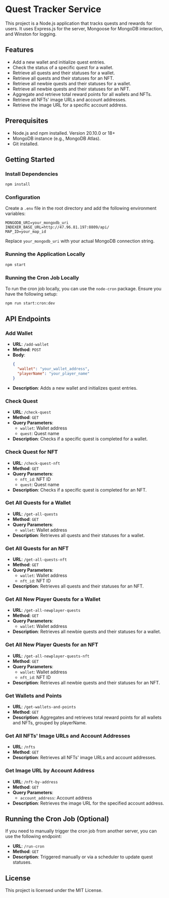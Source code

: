 # Quest Tracker Service

This project is a Node.js application that tracks quests and rewards for users. It uses Express.js for the server, Mongoose for MongoDB interaction, and Winston for logging.

## Features

- Add a new wallet and initialize quest entries.
- Check the status of a specific quest for a wallet.
- Retrieve all quests and their statuses for a wallet.
- Retrieve all quests and their statuses for an NFT.
- Retrieve all newbie quests and their statuses for a wallet.
- Retrieve all newbie quests and their statuses for an NFT.
- Aggregate and retrieve total reward points for all wallets and NFTs.
- Retrieve all NFTs' image URLs and account addresses.
- Retrieve the image URL for a specific account address.

## Prerequisites

- Node.js and npm installed. Version 20.10.0 or 18+
- MongoDB instance (e.g., MongoDB Atlas).
- Git installed.

## Getting Started

### Install Dependencies

```sh
npm install
```

### Configuration

Create a `.env` file in the root directory and add the following environment variables:

```env
MONGODB_URI=your_mongodb_uri
INDEXER_BASE_URL=http://47.96.81.197:8809/api/
MAP_ID=your_map_id
```

Replace `your_mongodb_uri` with your actual MongoDB connection string.

### Running the Application Locally

```sh
npm start
```

### Running the Cron Job Locally

To run the cron job locally, you can use the `node-cron` package. Ensure you have the following setup:

```sh
npm run start:cron:dev
```

## API Endpoints

### Add Wallet

- **URL**: `/add-wallet`
- **Method**: `POST`
- **Body**:
  ```json
  {
    "wallet": "your_wallet_address",
    "playerName": "your_player_name"
  }
  ```
- **Description**: Adds a new wallet and initializes quest entries.

### Check Quest

- **URL**: `/check-quest`
- **Method**: `GET`
- **Query Parameters**:
  - `wallet`: Wallet address
  - `quest`: Quest name
- **Description**: Checks if a specific quest is completed for a wallet.

### Check Quest for NFT

- **URL**: `/check-quest-nft`
- **Method**: `GET`
- **Query Parameters**:
  - `nft_id`: NFT ID
  - `quest`: Quest name
- **Description**: Checks if a specific quest is completed for an NFT.

### Get All Quests for a Wallet

- **URL**: `/get-all-quests`
- **Method**: `GET`
- **Query Parameters**:
  - `wallet`: Wallet address
- **Description**: Retrieves all quests and their statuses for a wallet.

### Get All Quests for an NFT

- **URL**: `/get-all-quests-nft`
- **Method**: `GET`
- **Query Parameters**:
  - `wallet`: Wallet address
  - `nft_id`: NFT ID
- **Description**: Retrieves all quests and their statuses for an NFT.

### Get All New Player Quests for a Wallet

- **URL**: `/get-all-newplayer-quests`
- **Method**: `GET`
- **Query Parameters**:
  - `wallet`: Wallet address
- **Description**: Retrieves all newbie quests and their statuses for a wallet.

### Get All New Player Quests for an NFT

- **URL**: `/get-all-newplayer-quests-nft`
- **Method**: `GET`
- **Query Parameters**:
  - `wallet`: Wallet address
  - `nft_id`: NFT ID
- **Description**: Retrieves all newbie quests and their statuses for an NFT.

### Get Wallets and Points

- **URL**: `/get-wallets-and-points`
- **Method**: `GET`
- **Description**: Aggregates and retrieves total reward points for all wallets and NFTs, grouped by playerName.

### Get All NFTs' Image URLs and Account Addresses

- **URL**: `/nfts`
- **Method**: `GET`
- **Description**: Retrieves all NFTs' image URLs and account addresses.

### Get Image URL by Account Address

- **URL**: `/nft-by-address`
- **Method**: `GET`
- **Query Parameters**:
  - `account_address`: Account address
- **Description**: Retrieves the image URL for the specified account address.

## Running the Cron Job (Optional)

If you need to manually trigger the cron job from another server, you can use the following endpoint:

- **URL**: `/run-cron`
- **Method**: `GET`
- **Description**: Triggered manually or via a scheduler to update quest statuses.

## License

This project is licensed under the MIT License.
